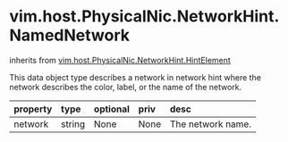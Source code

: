 vim.host.PhysicalNic.NetworkHint.NamedNetwork
=============================================
inherits from [vim.host.PhysicalNic.NetworkHint.HintElement](docs/vim.host.PhysicalNic.NetworkHint.HintElement.md)


This data object type describes a network in network hint where   the network describes the color, label, or the name of the   network.

| property | type | optional | priv | desc |
|:---------|:-----|:---------|:-----|:-----|
| network | string | None | None | The network name. |


